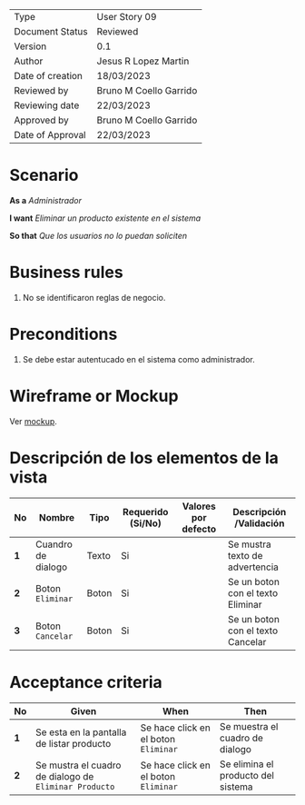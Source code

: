 
|                  |                              |
| ---------------- | ---------------------------- |
| Type             | User Story 09		  |
| Document Status  | Reviewed                     |
| Version          | 0.1                          |
| Author           | Jesus R Lopez Martin         |
| Date of creation | 18/03/2023                   |
| Reviewed by      | Bruno M Coello Garrido       |
| Reviewing date   | 22/03/2023                   |
| Approved by      | Bruno M Coello Garrido       |
| Date of Approval | 22/03/2023    		  |



# **Scenario**

**As a** *Administrador*

**I want**  *Eliminar un producto existente en el sistema*

**So that** *Que los usuarios no lo puedan soliciten*

# **Business rules**

1. No se identificaron reglas de negocio.



# **Preconditions**

1. Se debe estar autentucado en el sistema como administrador.



# **Wireframe or Mockup**

Ver [mockup](https://www.figma.com/file/eFanSMyakuYfprgAsLxg0w/Sistema-de-Gestion-de-Modulos?type=design&node-id=0%3A1&t=YAkqHfjOU8GOXbKu-1).



# **Descripción de los elementos de la vista**

| **No** | **Nombre**        | **Tipo**               | **Requerido (Si/No)** | Valores por defecto | **Descripción /Validación**                     |
| ------ | ----------------- | ---------------------- | --------------------- | ------------------- | ----------------------------------------------- |
| **1**  | Cuandro de dialogo| Texto		      | Si                    |                     |  Se mustra texto de advertencia 	              |
| **2**  | Boton `Eliminar`  | Boton		      | Si                    |                     |  Se un boton con el texto Eliminar  	      |
| **3**  | Boton `Cancelar`  | Boton 		      | Si                    |                     |  Se un boton con el texto Cancelar 	      |


# **Acceptance criteria**

| **No** | **Given**                                                    | **When**                                        | **Then**                                                      |
| ------ | ------------------------------------------------------------ | ----------------------------------------------- | ------------------------------------------------------------- |
| **1**  | Se esta en la pantalla de listar producto	                | Se hace click en el boton `Eliminar`	          | Se muestra el cuadro de dialogo      			  |
| **2**  | Se mustra el cuadro de dialogo de `Eliminar Producto`        | Se hace click en el boton `Eliminar`	          | Se elimina el producto del sistema     			  |